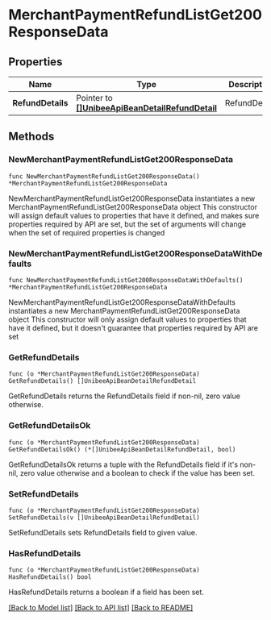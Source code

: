 # MerchantPaymentRefundListGet200ResponseData

## Properties

Name | Type | Description | Notes
------------ | ------------- | ------------- | -------------
**RefundDetails** | Pointer to [**[]UnibeeApiBeanDetailRefundDetail**](UnibeeApiBeanDetailRefundDetail.md) | RefundDetails | [optional] 

## Methods

### NewMerchantPaymentRefundListGet200ResponseData

`func NewMerchantPaymentRefundListGet200ResponseData() *MerchantPaymentRefundListGet200ResponseData`

NewMerchantPaymentRefundListGet200ResponseData instantiates a new MerchantPaymentRefundListGet200ResponseData object
This constructor will assign default values to properties that have it defined,
and makes sure properties required by API are set, but the set of arguments
will change when the set of required properties is changed

### NewMerchantPaymentRefundListGet200ResponseDataWithDefaults

`func NewMerchantPaymentRefundListGet200ResponseDataWithDefaults() *MerchantPaymentRefundListGet200ResponseData`

NewMerchantPaymentRefundListGet200ResponseDataWithDefaults instantiates a new MerchantPaymentRefundListGet200ResponseData object
This constructor will only assign default values to properties that have it defined,
but it doesn't guarantee that properties required by API are set

### GetRefundDetails

`func (o *MerchantPaymentRefundListGet200ResponseData) GetRefundDetails() []UnibeeApiBeanDetailRefundDetail`

GetRefundDetails returns the RefundDetails field if non-nil, zero value otherwise.

### GetRefundDetailsOk

`func (o *MerchantPaymentRefundListGet200ResponseData) GetRefundDetailsOk() (*[]UnibeeApiBeanDetailRefundDetail, bool)`

GetRefundDetailsOk returns a tuple with the RefundDetails field if it's non-nil, zero value otherwise
and a boolean to check if the value has been set.

### SetRefundDetails

`func (o *MerchantPaymentRefundListGet200ResponseData) SetRefundDetails(v []UnibeeApiBeanDetailRefundDetail)`

SetRefundDetails sets RefundDetails field to given value.

### HasRefundDetails

`func (o *MerchantPaymentRefundListGet200ResponseData) HasRefundDetails() bool`

HasRefundDetails returns a boolean if a field has been set.


[[Back to Model list]](../README.md#documentation-for-models) [[Back to API list]](../README.md#documentation-for-api-endpoints) [[Back to README]](../README.md)


